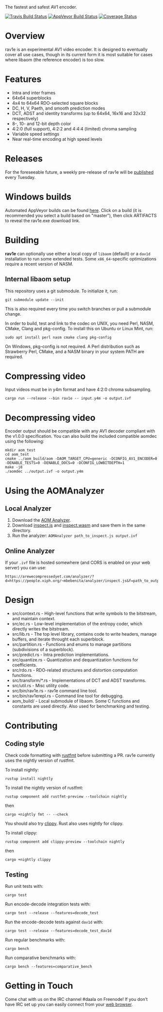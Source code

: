 The fastest and safest AV1 encoder.

[![Travis Build Status](https://travis-ci.org/xiph/rav1e.svg?branch=master)](https://travis-ci.org/xiph/rav1e)
[![AppVeyor Build Status](https://ci.appveyor.com/api/projects/status/github/xiph/rav1e?branch=master&svg=true)](https://ci.appveyor.com/project/tdaede/rav1e/history)
[![Coverage Status](https://coveralls.io/repos/github/xiph/rav1e/badge.svg?branch=master)](https://coveralls.io/github/xiph/rav1e?branch=master)

# Overview

rav1e is an experimental AV1 video encoder. It is designed to eventually cover all use cases, though in its current form it is most suitable for cases where libaom (the reference encoder) is too slow.

# Features

* Intra and inter frames
* 64x64 superblocks
* 4x4 to 64x64 RDO-selected square blocks
* DC, H, V, Paeth, and smooth prediction modes
* DCT, ADST and identity transforms (up to 64x64, 16x16 and 32x32 respectively)
* 8-, 10- and 12-bit depth color
* 4:2:0 (full support), 4:2:2 and 4:4:4 (limited) chroma sampling
* Variable speed settings
* Near real-time encoding at high speed levels

# Releases

For the foreseeable future, a weekly pre-release of rav1e will be [published](https://github.com/xiph/rav1e/releases) every Tuesday.

# Windows builds

Automated AppVeyor builds can be found [here](https://ci.appveyor.com/project/tdaede/rav1e/history). Click on a build (it is recommended you select a build based on "master"), then click ARTIFACTS to reveal the rav1e.exe download link.

# Building

**rav1e** can optionally use either a local copy of `libaom` (default) or a `dav1d` installation to run some extended tests.
Some `x86_64`-specific optimizations require a recent version of NASM.

## Internal libaom setup

This repository uses a git submodule. To initialize it, run:

```
git submodule update --init
```

This is also required every time you switch branches or pull a submodule change.

In order to build, test and link to the codec on UNIX, you need Perl, NASM, CMake, Clang and pkg-config. To install this on Ubuntu or Linux Mint, run:

```
sudo apt install perl nasm cmake clang pkg-config
```

On Windows, pkg-config is not required. A Perl distribution such as Strawberry Perl, CMake, and a NASM binary in your system PATH are required.

# Compressing video

Input videos must be in y4m format and have 4:2:0 chroma subsampling.

```
cargo run --release --bin rav1e -- input.y4m -o output.ivf
```
# Decompressing video

Encoder output should be compatible with any AV1 decoder compliant with the v1.0.0 specification. You can also build the included compatible aomdec using the following:

```
mkdir aom_test
cd aom_test
cmake ../aom_build/aom -DAOM_TARGET_CPU=generic -DCONFIG_AV1_ENCODER=0 -DENABLE_TESTS=0 -DENABLE_DOCS=0 -DCONFIG_LOWBITDEPTH=1
make -j8
./aomdec ../output.ivf -o output.y4m
```

# Using the AOMAnalyzer

## Local Analyzer

1. Download the [AOM Analyzer](http://aomanalyzer.org).
2. Download [inspect.js](https://people.xiph.org/~mbebenita/analyzer/inspect.js) and [inspect.wasm](https://people.xiph.org/~mbebenita/analyzer/inspect.wasm) and save them in the same directory.
3. Run the analyzer: `AOMAnalyzer path_to_inspect.js output.ivf`

## Online Analyzer

If your `.ivf` file is hosted somewhere (and CORS is enabled on your web server) you can use:

```
https://arewecompressedyet.com/analyzer/?d=https://people.xiph.org/~mbebenita/analyzer/inspect.js&f=path_to_output.ivf
```

# Design

* src/context.rs - High-level functions that write symbols to the bitstream, and maintain context.
* src/ec.rs - Low-level implementation of the entropy coder, which directly writes the bitstream.
* src/lib.rs - The top level library, contains code to write headers, manage buffers, and iterate throught each superblock.
* src/partition.rs - Functions and enums to manage partitions (subdivisions of a superblock).
* src/predict.rs - Intra prediction implementations.
* src/quantize.rs - Quantization and dequantization functions for coefficients.
* src/rdo.rs - RDO-related structures and distortion computation functions.
* src/transform/*.rs - Implementations of DCT and ADST transforms.
* src/util.rs - Misc utility code.
* src/bin/rav1e.rs - rav1e command line tool.
* src/bin/rav1erepl.rs - Command line tool for debugging.
* aom_build/ - Local submodule of libaom. Some C functions and constants are used directly. Also used for benchmarking and testing.

# Contributing

## Coding style
Check code formatting with [rustfmt](https://github.com/rust-lang-nursery/rustfmt) before submitting a PR.
rav1e currently uses the nightly version of rustfmt.

To install nightly:

```
rustup install nightly
```

To install the nightly version of rustfmt:

```
rustup component add rustfmt-preview --toolchain nightly
```

then

```
cargo +nightly fmt -- --check
```

You should also try [clippy](https://github.com/rust-lang-nursery/rust-clippy).
Rust also uses nightly for clippy.

To install clippy:

```
rustup component add clippy-preview --toolchain nightly
```

then

```
cargo +nightly clippy
```

## Testing
Run unit tests with:
```
cargo test
```

Run encode-decode integration tests with:
```
cargo test --release --features=decode_test
```

Run the encode-decode tests against `dav1d` with:
```
cargo test --release --features=decode_test_dav1d
```

Run regular benchmarks with:
```
cargo bench
```

Run comparative benchmarks with:
```
cargo bench --features=comparative_bench
```

# Getting in Touch

Come chat with us on the IRC channel #daala on Freenode! If you don't have IRC set
up you can easily connect from your [web browser](http://webchat.freenode.net/?channels=%23daala).
